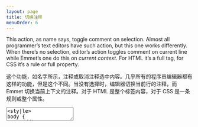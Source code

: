 ```yaml
---
layout: page
title: 切换注释
menuOrder: 6
---
```

This action, as name says, toggle comment on selection. Almost all programmer’s text editors have such action, but this one works differently. When there’s no selection, editor’s action toggles comment on current line while Emmet’s one do this on _current context_. For HTML it’s a full tag, for CSS it’s a rule or full property.

这个功能，如名字所示，注释或取消注释选中内容。几乎所有的程序员编辑器都有这样的功能，但是这个不同。当没有选择时，编辑器切换当前行的注释，而 Emmet 切换当前上下文的注释。对于 HTML 是整个标签内容，对于 CSS 是一条规则或整个属性。

<textarea class="movie-def">
&lt;sty|le&gt;
body {
	padding: 10px; color: black;
}
&lt;/style&gt;
@@@
tooltip: {text: 'When invoked with no selection in HTML document, “Toggle Comment” action matches full tag', wait: 7000}
wait: 500
run: {command: 'emmet.toggle_comment', times: 2, beforeDelay: 1000} ::: “Toggle Comment” (Cmd-/)
wait: 1000
moveTo: 1:3
wait: 1000
tooltip: In CSS, it toggles comment on rule or full property, depending on caret position
run: {command: 'emmet.toggle_comment', times: 2, beforeDelay: 1000}
wait: 1000
moveTo: 2:11
wait: 1000
run: {command: 'emmet.toggle_comment', times: 2, beforeDelay: 1000}
</textarea>

